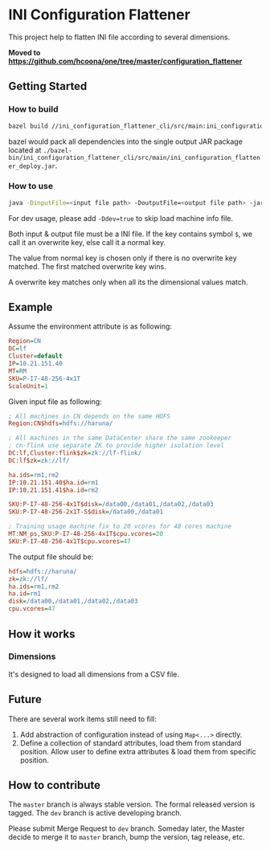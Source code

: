 # INI Configuration Flattener #

This project help to flatten INI file according to several dimensions.

**Moved to https://github.com/hcoona/one/tree/master/configuration_flattener**

## Getting Started ##

### How to build ###

```bash
bazel build //ini_configuration_flattener_cli/src/main:ini_configuration_flattener_deploy.jar
```

bazel would pack all dependencies into the single output JAR package located at
`./bazel-bin/ini_configuration_flattener_cli/src/main/ini_configuration_flattener_deploy.jar`.

### How to use ###

```bash
java -DinputFile=<input file path> -DoutputFile=<output file path> -jar ini_configuration_flattener_deploy.jar
```

For dev usage, please add `-Ddev=true` to skip load machine info file.

Both input & output file must be a INI file. If the key contains symbol `$`,
we call it an overwrite key, else call it a normal key.

The value from normal key is chosen only if there is no overwrite key matched.
The first matched overwrite key wins.

A overwrite key matches only when all its the dimensional values match.

## Example ##

Assume the environment attribute is as following:

```ini
Region=CN
DC=lf
Cluster=default
IP=10.21.151.40
MT=RM
SKU=P-I7-48-256-4x1T
ScaleUnit=1
```

Given input file as following:

```ini
; All machines in CN depends on the same HDFS
Region:CN$hdfs=hdfs://haruna/

; All machines in the same DataCenter share the same zookeeper
; cn-flink use separate ZK to provide higher isolation level
DC:lf,Cluster:flink$zk=zk://lf-flink/
DC:lf$zk=zk://lf/

ha.ids=rm1,rm2
IP:10.21.151.40$ha.id=rm1
IP:10.21.151.41$ha.id=rm2

SKU:P-I7-48-256-4x1T$disk=/data00,/data01,/data02,/data03
SKU:P-I7-48-256-2x1T-S$disk=/data00,/data01

; Training usage machine fix to 20 vcores for 48 cores machine
MT:NM_ps,SKU:P-I7-48-256-4x1T$cpu.vcores=20
SKU:P-I7-48-256-4x1T$cpu.vcores=47
```

The output file should be:

```ini
hdfs=hdfs://haruna/
zk=zk://lf/
ha.ids=rm1,rm2
ha.id=rm1
disk=/data00,/data01,/data02,/data03
cpu.vcores=47
```

## How it works ##

### Dimensions ###

It's designed to load all dimensions from a CSV file.

## Future ##

There are several work items still need to fill:

1. Add abstraction of configuration instead of using `Map<...>` directly.
2. Define a collection of standard attributes, load them from standard position.
    Allow user to define extra attributes & load them from specific position.

## How to contribute ##

The `master` branch is always stable version. The formal released version is tagged.
The `dev` branch is active developing branch.

Please submit Merge Request to `dev` branch. Someday later, 
the Master decide to merge it to `master` branch,
bump the version, tag release, etc.
